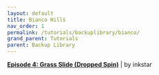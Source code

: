 ```yaml
---
layout: default
title: Bianco Hills
nav_order: 1
permalink: /tutorials/backuplibrary/bianco/
grand_parent: Tutorials
parent: Backup Library
---
```

[**Episode 4: Grass Slide (Dropped Spin)**](https://www.twitch.tv/inkstar/clip/ObservantPeacefulDiamondRaccAttack-y8pFrcdgyeadMPio) | by inkstar

